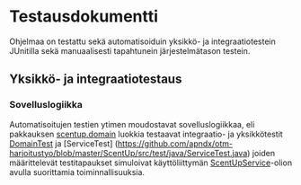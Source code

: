 # Testausdokumentti

Ohjelmaa on testattu sekä automatisoiduin yksikkö- ja integraatiotestein JUnitilla sekä manuaalisesti tapahtunein järjestelmätason testein.

## Yksikkö- ja integraatiotestaus

### Sovelluslogiikka

Automatisoitujen testien ytimen moudostavat sovelluslogiikkaa, eli pakkauksen [scentup.domain](https://github.com/apndx/otm-harjoitustyo/tree/master/ScentUp/src/main/java/scentup/domain) luokkia testaavat integraatio- ja yksikkötestit [DomainTest](https://github.com/apndx/otm-harjoitustyo/blob/master/ScentUp/src/test/java/DomainTest.java) ja [ServiceTest] (https://github.com/apndx/otm-harjoitustyo/blob/master/ScentUp/src/test/java/ServiceTest.java) joiden määrittelevät testitapaukset simuloivat käyttöliittymän [ScentUpService](https://github.com/apndx/otm-harjoitustyo/blob/master/ScentUp/src/main/java/scentup/domain/ScentUpService.java)-olion avulla suorittamia toiminnallisuuksia.





